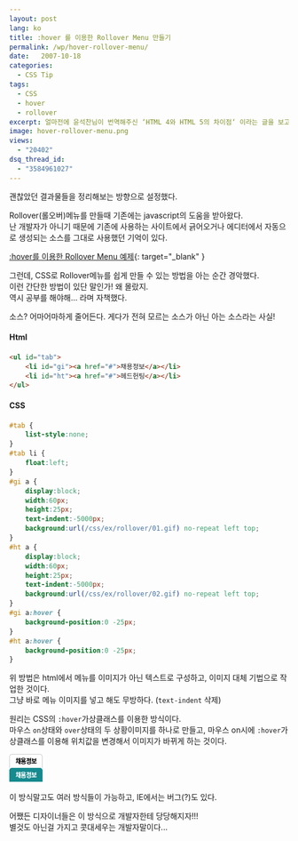 ```yaml
---
layout: post
lang: ko
title: :hover 를 이용한 Rollover Menu 만들기
permalink: /wp/hover-rollover-menu/
date:   2007-10-18
categories:
  - CSS Tip
tags:
  - CSS
  - hover
  - rollover
excerpt: 얼마전에 윤석찬님이 번역해주신 ‘HTML 4와 HTML 5의 차이점‘ 이라는 글을 보고 HTML 5 가 상당히 재미있어질 것 같다는 생각을 했었다. 오늘 네이버 하코사 카페에 오랜만에 갔는데 HTML 5 에 관한 소식이 있어서 한번 가봤더니 ‘W3C Editor’s Draft‘ 라고 나와있었다. 오호라~ 솔직히 ‘Working Draft’와 ‘W3C Editor’s Draft’ 의 차이는 모르겠다. 어쨌든 확실한건 HTML 5에 대한 준비와 공부를 해야한다는 사실뿐이다. 당장은 아니지만, 이 짓을 업으로 살꺼라면 미리미리 준비해두는게 좋을듯하다.. ㅋㅋㅋ CSS3도 그렇고, 번역된 것이 없다보니 한계에 부딪히는 하루하루다. [...]
image: hover-rollover-menu.png
views:
  - "20402"
dsq_thread_id:
  - "3584961027"
---
```


괜찮았던 결과물들을 정리해보는 방향으로 설정했다.

Rollover(롤오버)메뉴를 만들때 기존에는 javascript의 도움을 받아왔다.  
난 개발자가 아니기 때문에 기존에 사용하는 사이트에서 긁어오거나 에디터에서 자동으로 생성되는 소스를 그대로 사용했던 기억이 있다.

[:hover를 이용한 Rollover Menu 예제](/study/css/ex/rollover/rollover.html){: target="_blank" }

그런데, CSS로 Rollover메뉴를 쉽게 만들 수 있는 방법을 아는 순간 경악했다.  
이런 간단한 방법이 있단 말인가! 왜 몰랐지.  
역시 공부를 해야해... 라며 자책했다.
  
소스? 어마어마하게 줄어든다. 게다가 전혀 모르는 소스가 아닌 아는 소스라는 사실!

#### Html

~~~html
<ul id="tab">  
    <li id="gi"><a href="#">채용정보</a></li>
    <li id="ht"><a href="#">헤드헌팅</a></li>
</ul>
~~~

#### CSS

~~~css
#tab {
	list-style:none;
}
#tab li {
	float:left;
}
#gi a {
	display:block;
	width:60px;
	height:25px;
	text-indent:-5000px;
	background:url(/css/ex/rollover/01.gif) no-repeat left top;
}
#ht a {
	display:block;
	width:60px;
	height:25px;
	text-indent:-5000px;
	background:url(/css/ex/rollover/02.gif) no-repeat left top;
}
#gi a:hover {
	background-position:0 -25px;
}
#ht a:hover {
	background-position:0 -25px;
}
~~~

위 방법은 html에서 메뉴를 이미지가 아닌 텍스트로 구성하고, 이미지 대체 기법으로 작업한 것이다.  
그냥 바로 메뉴 이미지를 넣고 해도 무방하다. (`text-indent` 삭제)

원리는 CSS의 `:hover`가상클래스를 이용한 방식이다.  
마우스 `on`상태와 `over`상태의 두 상황이미지를 하나로 만들고, 마우스 on시에 `:hover`가상클래스를 이용해 위치값을 변경해서 이미지가 바뀌게 하는 것이다.

![예제 1](/assets/img/2007/011.gif)

이 방식말고도 여러 방식들이 가능하고, IE에서는 버그(?)도 있다.
  
어쨌든 디자이너들은 이 방식으로 개발자한테 당당해지자!!!  
별것도 아닌걸 가지고 콧대세우는 개발자말이다...